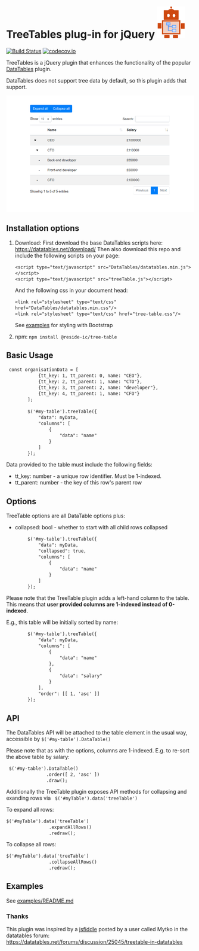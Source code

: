 # TreeTables plug-in for jQuery <img src="logo.svg" height="85">

[![Build Status](https://travis-ci.com/reside-ic/tree-table.svg?branch=master )](https://travis-ci.com/reside-ic/tree-table?branch=master)
[![codecov.io](https://codecov.io/github/reside-ic/tree-table/coverage.svg?branch=master)](https://codecov.io/github/reside-ic/tree-table?branch=master)

TreeTables is a jQuery plugin that enhances the functionality of the
popular [DataTables](https://github.com/DataTables/DataTables) plugin.

DataTables does not support tree data by default, so this plugin adds
that support.

![Screenshot of plugin in use](screenshot.png)

## Installation options
1. Download:
    First download the base DataTables scripts here: https://datatables.net/download/
    Then also download this repo and include the following scripts on your page:

    ```
    <script type="text/javascript" src="DataTables/datatables.min.js"></script>
    <script type="text/javascript" src="treeTable.js"></script>
    ```

    And the following css in your document head:
    ```
    <link rel="stylesheet" type="text/css" href="DataTables/datatables.min.css"/>
    <link rel="stylesheet" type="text/css" href="tree-table.css"/>
    ```

    See [examples](examples/README.md) for styling with Bootstrap

2. npm: `npm install @reside-ic/tree-table`

## Basic Usage

```
 const organisationData = [
            {tt_key: 1, tt_parent: 0, name: "CEO"},
            {tt_key: 2, tt_parent: 1, name: "CTO"},
            {tt_key: 3, tt_parent: 2, name: "developer"},
            {tt_key: 4, tt_parent: 1, name: "CFO"}
        ];

        $('#my-table').treeTable({
            "data": myData,
            "columns": [
                {
                    "data": "name"
                }
            ]
        });
```

Data provided to the table must include the following fields:
* tt_key: number - a unique row identifier. Must be 1-indexed.
* tt_parent: number - the key of this row's parent row

## Options
TreeTable options are all DataTable options plus:
* collapsed: bool - whether to start with all child rows collapsed

```
        $('#my-table').treeTable({
            "data": myData,
            "collapsed": true,
            "columns": [
                {
                    "data": "name"
                }
            ]
        });
```

Please note that the TreeTable plugin adds a left-hand column to the table.
This means that **user provided columns are 1-indexed instead of 0-indexed**.

E.g., this table will be initially sorted by name:


```
        $('#my-table').treeTable({
            "data": myData,
            "columns": [
                {
                    "data": "name"
                },
                {
                    "data": "salary"
                }
            ],
            "order": [[ 1, 'asc' ]]
        });
```


## API
The DataTables API will be attached to the table element in the usual way,
accessible by ```$('#my-table').DataTable()```

Please note that as with the options, columns are 1-indexed. E.g. to re-sort the
above table by salary:

     $('#my-table').DataTable()
                   .order([ 2, 'asc' ])
                   .draw();


Additionally the TreeTable plugin exposes API methods for collapsing and
 exanding rows via ``` $('#myTable').data('treeTable')```

To expand all rows:

    $('#myTable').data('treeTable')
                    .expandAllRows()
                    .redraw();

To collapse all rows:

    $('#myTable').data('treeTable')
                    .collapseAllRows()
                    .redraw();

## Examples
See [examples/README.md](examples/README.md)

### Thanks
This plugin was inspired by a [jsfiddle](http://jsfiddle.net/hcke44hy/8)
posted by a user called Mytko in the datatables forum:
https://datatables.net/forums/discussion/25045/treetable-in-datatables
